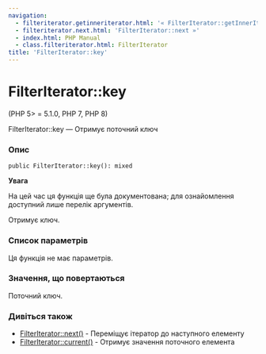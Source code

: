 ```yaml
---
navigation:
  - filteriterator.getinneriterator.html: '« FilterIterator::getInnerIterator'
  - filteriterator.next.html: 'FilterIterator::next »'
  - index.html: PHP Manual
  - class.filteriterator.html: FilterIterator
title: 'FilterIterator::key'
---
```

# FilterIterator::key

(PHP 5> = 5.1.0, PHP 7, PHP 8)

FilterIterator::key — Отримує поточний ключ

### Опис

```methodsynopsis
public FilterIterator::key(): mixed
```

**Увага**

На цей час ця функція ще була документована; для ознайомлення доступний лише перелік аргументів.

Отримує ключ.

### Список параметрів

Ця функція не має параметрів.

### Значення, що повертаються

Поточний ключ.

### Дивіться також

-   [FilterIterator::next()](filteriterator.next.html) - Переміщує ітератор до наступного елементу
-   [FilterIterator::current()](filteriterator.current.html) - Отримує значення поточного елемента
